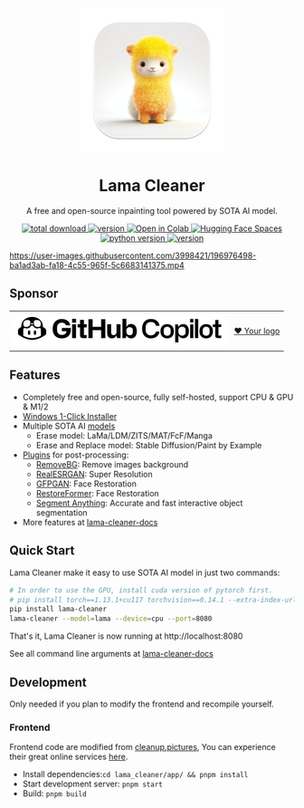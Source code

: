 <p align="center">
   <img alt="logo" height=256 src="./assets/logo.png" />
</p>
<h1 align="center">Lama Cleaner</h1>
<p align="center">A free and open-source inpainting tool powered by SOTA AI model.</p>

<p align="center">
  <a href="https://github.com/Sanster/lama-cleaner">
    <img alt="total download" src="https://pepy.tech/badge/lama-cleaner" />
  </a>
  <a href="https://pypi.org/project/lama-cleaner/">
    <img alt="version" src="https://img.shields.io/pypi/v/lama-cleaner" />
  </a>
  <a href="https://colab.research.google.com/drive/1e3ZkAJxvkK3uzaTGu91N9TvI_Mahs0Wb?usp=sharing">
    <img alt="Open in Colab" src="https://colab.research.google.com/assets/colab-badge.svg" />
  </a>

  <a href="https://huggingface.co/spaces/Sanster/Lama-Cleaner-lama">
    <img alt="Hugging Face Spaces" src="https://img.shields.io/badge/%F0%9F%A4%97%20Hugging%20Face-Spaces-blue" />
  </a>

  <a href="">
    <img alt="python version" src="https://img.shields.io/pypi/pyversions/lama-cleaner" />
  </a>
  <a href="https://hub.docker.com/r/cwq1913/lama-cleaner">
    <img alt="version" src="https://img.shields.io/docker/pulls/cwq1913/lama-cleaner" />
  </a>
</p>

https://user-images.githubusercontent.com/3998421/196976498-ba1ad3ab-fa18-4c55-965f-5c6683141375.mp4

## Sponsor

<table>
   <tr>
    <td >
        <img src="./assets/GitHub_Copilot_logo.svg" style="background: white;padding: 8px;"/>
    </td>
    <td >
      <a href="https://ko-fi.com/Z8Z1CZJGY/tiers" target="_blank" >
        ❤️ Your logo
      </a>
    </td>
  </tr>
</table>

## Features

- Completely free and open-source, fully self-hosted, support CPU & GPU & M1/2
- [Windows 1-Click Installer](https://lama-cleaner-docs.vercel.app/install/windows_1click_installer)
- Multiple SOTA AI [models](https://lama-cleaner-docs.vercel.app/models)
  - Erase model: LaMa/LDM/ZITS/MAT/FcF/Manga
  - Erase and Replace model: Stable Diffusion/Paint by Example
- [Plugins](https://lama-cleaner-docs.vercel.app/plugins) for post-processing:
  - [RemoveBG](https://github.com/danielgatis/rembg): Remove images background 
  - [RealESRGAN](https://github.com/xinntao/Real-ESRGAN): Super Resolution
  - [GFPGAN](https://github.com/TencentARC/GFPGAN): Face Restoration
  - [RestoreFormer](https://github.com/wzhouxiff/RestoreFormer): Face Restoration
  - [Segment Anything](https://lama-cleaner-docs.vercel.app/plugins#interactive-segmentation): Accurate and fast interactive object segmentation
- More features at [lama-cleaner-docs](https://lama-cleaner-docs.vercel.app/)

## Quick Start

Lama Cleaner make it easy to use SOTA AI model in just two commands:

```bash
# In order to use the GPU, install cuda version of pytorch first.
# pip install torch==1.13.1+cu117 torchvision==0.14.1 --extra-index-url https://download.pytorch.org/whl/cu117
pip install lama-cleaner
lama-cleaner --model=lama --device=cpu --port=8080
```

That's it, Lama Cleaner is now running at http://localhost:8080

See all command line arguments at [lama-cleaner-docs](https://lama-cleaner-docs.vercel.app/install/pip)

## Development

Only needed if you plan to modify the frontend and recompile yourself.

### Frontend

Frontend code are modified from [cleanup.pictures](https://github.com/initml/cleanup.pictures), You can experience their
great online services [here](https://cleanup.pictures/).

- Install dependencies:`cd lama_cleaner/app/ && pnpm install`
- Start development server: `pnpm start`
- Build: `pnpm build`
